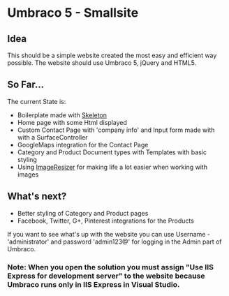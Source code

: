 Umbraco 5 - Smallsite
=============

Idea
-------------
This should be a simple website created the most easy and efficient way possible. The website should use Umbraco 5, jQuery and HTML5.

So Far...
-------------

The current State is:

* Boilerplate made with [Skeleton](http://www.getskeleton.com/)
* Home page with some Html displayed 
* Custom Contact Page with 'company info' and Input form made with with a SurfaceController
* GoogleMaps integration for the Contact Page
* Category and Product Document types with Templates with basic styling
* Using [ImageResizer](http://imageresizing.net) for making life a lot easier when working with images

What's next?
-------------
* Better styling of Category and Product pages
* Facebook, Twitter, G+, Pinterest integrations for the Products


If you want to see what's up with the website you can use Username - 'administrator' and password 'admin123@' for logging in the Admin part of Umbraco.


### Note: When you open the solution you must assign "Use IIS Express for development server" to the website because Umbraco runs only in IIS Express in Visual Studio. 